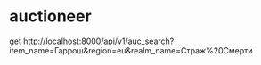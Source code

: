# auctioneer

get http://localhost:8000/api/v1/auc_search?item_name=Гаррош&region=eu&realm_name=Страж%20Смерти

